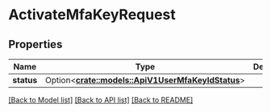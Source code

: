 # ActivateMfaKeyRequest

## Properties

Name | Type | Description | Notes
------------ | ------------- | ------------- | -------------
**status** | Option<[**crate::models::ApiV1UserMfaKeyIdStatus**](_api_v1_user_mfa_key_id_status.md)> |  | [optional]

[[Back to Model list]](../README.md#documentation-for-models) [[Back to API list]](../README.md#documentation-for-api-endpoints) [[Back to README]](../README.md)


